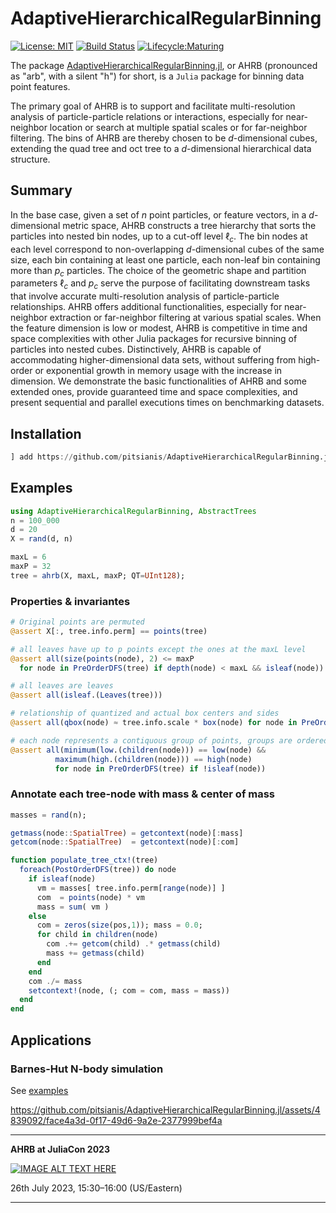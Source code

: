 # AdaptiveHierarchicalRegularBinning

[![License: MIT](https://img.shields.io/badge/License-MIT-success.svg)](https://opensource.org/licenses/MIT)
[![Build Status](https://github.com/pitsianis/AdaptiveHierarchicalRegularBinning.jl/actions/workflows/CI.yml/badge.svg?branch=main)](https://github.com/pitsianis/AdaptiveHierarchicalRegularBinning.jl/actions/workflows/CI.yml?query=branch%3Amain)
[![Lifecycle:Maturing](https://img.shields.io/badge/Lifecycle-Maturing-007EC6)](https://github.com/pitsianis/AdaptiveHierarchicalRegularBinning.jl)
<!-- [![status](??)](??) -->

The package
[AdaptiveHierarchicalRegularBinning.jl](https://github.com/pitsianis/AdaptiveHierarchicalRegularBinning.jl),
or AHRB (pronounced as "arb", with a silent "h") for short, is a `Julia` package for binning data
point features.

The primary goal of AHRB  is to support and facilitate multi-resolution analysis of
particle-particle relations or interactions, especially for near-neighbor location or search at
multiple spatial scales or for far-neighbor filtering. The bins of AHRB are thereby chosen to be
$d$-dimensional cubes, extending the quad tree and oct tree to a $d$-dimensional hierarchical data
structure.


## Summary

In the base case, given a set of $n$ point particles, or feature vectors, in a $d$-dimensional
metric space, AHRB constructs a tree hierarchy that sorts the particles into nested bin nodes, up to
a cut-off level $\ell_{c}$.  The bin nodes at each level correspond to non-overlapping
$d$-dimensional cubes of the same size, each bin containing at least one particle, each non-leaf bin
containing more than $p_c$ particles.  The choice of the geometric shape and partition parameters
$\ell_{c}$ and $p_{c}$ serve the purpose of facilitating downstream tasks that involve accurate
multi-resolution analysis of particle-particle relationships.  AHRB offers additional
functionalities, especially for near-neighbor extraction or far-neighbor filtering at various
spatial scales.  When the feature dimension is low or modest, AHRB is competitive in time and space
complexities with other Julia packages for recursive binning of particles into nested cubes.
Distinctively, AHRB is capable of accommodating higher-dimensional data sets, without suffering from
high-order or exponential growth in memory usage with the increase in dimension. We demonstrate the
basic functionalities of AHRB and some extended ones, provide guaranteed time and space
complexities, and present sequential and parallel executions times on benchmarking datasets.


## Installation

```julia
] add https://github.com/pitsianis/AdaptiveHierarchicalRegularBinning.jl
```

## Examples

```julia
using AdaptiveHierarchicalRegularBinning, AbstractTrees
n = 100_000
d = 20
X = rand(d, n)

maxL = 6
maxP = 32
tree = ahrb(X, maxL, maxP; QT=UInt128);
```

### Properties & invariantes

```julia
# Original points are permuted
@assert X[:, tree.info.perm] == points(tree)

# all leaves have up to p points except the ones at the maxL level
@assert all(size(points(node), 2) <= maxP
  for node in PreOrderDFS(tree) if depth(node) < maxL && isleaf(node))

# all leaves are leaves
@assert all(isleaf.(Leaves(tree)))

# relationship of quantized and actual box centers and sides
@assert all(qbox(node) ≈ tree.info.scale * box(node) for node in PreOrderDFS(tree))

# each node represents a contiquous group of points, groups are ordered in preorder DFS
@assert all(minimum(low.(children(node))) == low(node) &&
          maximum(high.(children(node))) == high(node)
          for node in PreOrderDFS(tree) if !isleaf(node))
```
### Annotate each tree-node with mass & center of mass
```julia
masses = rand(n);

getmass(node::SpatialTree) = getcontext(node)[:mass]
getcom(node::SpatialTree)  = getcontext(node)[:com]

function populate_tree_ctx!(tree)
  foreach(PostOrderDFS(tree)) do node
    if isleaf(node)
      vm = masses[ tree.info.perm[range(node)] ]
      com  = points(node) * vm
      mass = sum( vm )    
    else
      com = zeros(size(pos,1)); mass = 0.0;
      for child in children(node)
        com .+= getcom(child) .* getmass(child)
        mass += getmass(child)
      end
    end
    com ./= mass
    setcontext!(node, (; com = com, mass = mass))
  end
end
```

## Applications

### Barnes-Hut N-body simulation

See [examples](examples/barneshut.jl)

https://github.com/pitsianis/AdaptiveHierarchicalRegularBinning.jl/assets/4839092/face4a3d-0f17-49d6-9a2e-2377999bef4a

***
**AHRB at JuliaCon 2023**<br/>

[![IMAGE ALT TEXT HERE](https://img.youtube.com/vi/Hkta_AEv5sA/0.jpg)](https://www.youtube.com/live/Hkta_AEv5sA?feature=share&t=15880)

  26th July 2023, 15:30–16:00 (US/Eastern)

***

<!--
## How to cite

If you use this software, please cite the following paper:

```bibtex
@inproceedings{floros2023ahrb,
    author = {Floros, Dimitris and Skourtis, Antonios and Pitsianis, Nikos and Sun, Xiaobai},
    doi = {xx},
    booktitle = {Proceedings of the JuliaCon Conferences},
    month = {??},
    title = {{Adaptive Hierarchical Regular Binning of Data Point Features}},
    year = {??}
}
```
-->
